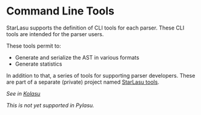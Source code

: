 # Command Line Tools

StarLasu supports the definition of CLI tools for each parser. These CLI tools are intended for the parser users.

These tools permit to:

- Generate and serialize the AST in various formats
- Generate statistics

In addition to that, a series of tools for supporting parser developers. These are part of a separate (private) project named [StarLasu tools](https://github.com/Strumenta/starlasu-tools).

_See in [Kolasu](https://github.com/Strumenta/kolasu/tree/master/core/src/main/kotlin/com/strumenta/kolasu/cli)_

_This is not yet supported in Pylasu._
